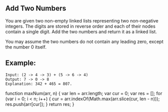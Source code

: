 ## Add Two Numbers

You are given two non-empty linked lists representing two non-negative integers. The digits are stored in reverse order and each of their nodes contain a single digit. Add the two numbers and return it as a linked list.

You may assume the two numbers do not contain any leading zero, except the number 0 itself.

## Example:
```
Input: (2 -> 4 -> 3) + (5 -> 6 -> 4)
Output: 7 -> 0 -> 8
Explanation: 342 + 465 = 807.
```
function maxNum(arr, n) {
    var len = arr.length;
    var cur = 0;
    var res = [];
    for (var i = 0; i < n; i++) {
        cur = arr.indexOf(Math.max(arr.slice(cur, len - n)));
        res.push(arr[cur]);
    }
    return res;
}